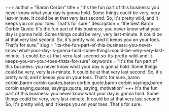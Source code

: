 +++
author = "Baron Corbin"
title = "It's the fun part of this business: you never know what your day is gonna hold. Some things could be very, very last-minute. It could be at that very last second. So, it's pretty wild, and it keeps you on your toes. That's for sure."
description = "the best Baron Corbin Quote: It's the fun part of this business: you never know what your day is gonna hold. Some things could be very, very last-minute. It could be at that very last second. So, it's pretty wild, and it keeps you on your toes. That's for sure."
slug = "its-the-fun-part-of-this-business:-you-never-know-what-your-day-is-gonna-hold-some-things-could-be-very-very-last-minute-it-could-be-at-that-very-last-second-so-its-pretty-wild-and-it-keeps-you-on-your-toes-thats-for-sure"
keywords = "It's the fun part of this business: you never know what your day is gonna hold. Some things could be very, very last-minute. It could be at that very last second. So, it's pretty wild, and it keeps you on your toes. That's for sure.,baron corbin,baron corbin quotes,baron corbin quote,baron corbin sayings,baron corbin saying,quotes, sayings,quote, saying, motivation"
+++
It's the fun part of this business: you never know what your day is gonna hold. Some things could be very, very last-minute. It could be at that very last second. So, it's pretty wild, and it keeps you on your toes. That's for sure.
